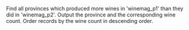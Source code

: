 Find all provinces which produced more wines in 'winemag_p1' than they did in 'winemag_p2'.
Output the province and the corresponding wine count.
Order records by the wine count in descending order.